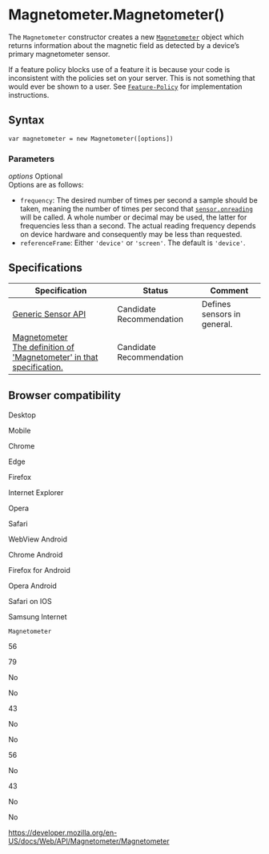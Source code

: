 Magnetometer.Magnetometer()
===========================

The `Magnetometer` constructor creates a new [`Magnetometer`](../magnetometer) object which returns information about the magnetic field as detected by a device’s primary magnetometer sensor.

If a feature policy blocks use of a feature it is because your code is inconsistent with the policies set on your server. This is not something that would ever be shown to a user. See [`Feature-Policy`](https://developer.mozilla.org/en-US/docs/Web/HTTP/Headers/Feature-Policy) for implementation instructions.

Syntax
------

    var magnetometer = new Magnetometer([options])

### Parameters

 *options* <span class="badge inline optional">Optional</span>   
Options are as follows:

-   `frequency`: The desired number of times per second a sample should be taken, meaning the number of times per second that [`sensor.onreading`](../sensor/onreading) will be called. A whole number or decimal may be used, the latter for frequencies less than a second. The actual reading frequency depends on device hardware and consequently may be less than requested.
-   `referenceFrame`: Either `'device'` or `'screen'`. The default is `'device'`.

Specifications
--------------

<table><thead><tr class="header"><th>Specification</th><th>Status</th><th>Comment</th></tr></thead><tbody><tr class="odd"><td><a href="https://www.w3.org/TR/generic-sensor/">Generic Sensor API</a></td><td><span class="spec-cr">Candidate Recommendation</span></td><td>Defines sensors in general.</td></tr><tr class="even"><td><a href="https://www.w3.org/TR/magnetometer/#dom-magnetometer-magnetometer">Magnetometer<br />
<span class="small">The definition of 'Magnetometer' in that specification.</span></a></td><td><span class="spec-cr">Candidate Recommendation</span></td><td></td></tr></tbody></table>

Browser compatibility
---------------------

Desktop

Mobile

Chrome

Edge

Firefox

Internet Explorer

Opera

Safari

WebView Android

Chrome Android

Firefox for Android

Opera Android

Safari on IOS

Samsung Internet

`Magnetometer`

56

79

No

No

43

No

No

56

No

43

No

No

<a href="https://developer.mozilla.org/en-US/docs/Web/API/Magnetometer/Magnetometer" class="_attribution-link">https://developer.mozilla.org/en-US/docs/Web/API/Magnetometer/Magnetometer</a>
